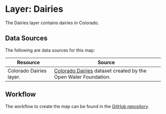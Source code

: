 # Layer: Dairies #

The Dairies layer contains dairies in Colorado.

## Data Sources ##

The following are data sources for this map:

| **Resource** | **Source** |
| -- | -- |
| Colorado Dairies layer. | [Colorado Dairies](https://data.openwaterfoundation.org/state/co/owf/dairies/) dataset created by the Open Water Foundation. |

## Workflow ##

The workflow to create the map can be found in the [GitHub repository](https://github.com/OpenWaterFoundation/owf-infomapper-co-saint-vrain/tree/master/workflow/BasinEntities/Agriculture-FoodAndDairies).
